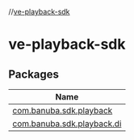 //[ve-playback-sdk](index.md)

# ve-playback-sdk

## Packages

| Name |
|---|
| [com.banuba.sdk.playback](ve-playback-sdk/com.banuba.sdk.playback/index.md) |
| [com.banuba.sdk.playback.di](ve-playback-sdk/com.banuba.sdk.playback.di/index.md) |
